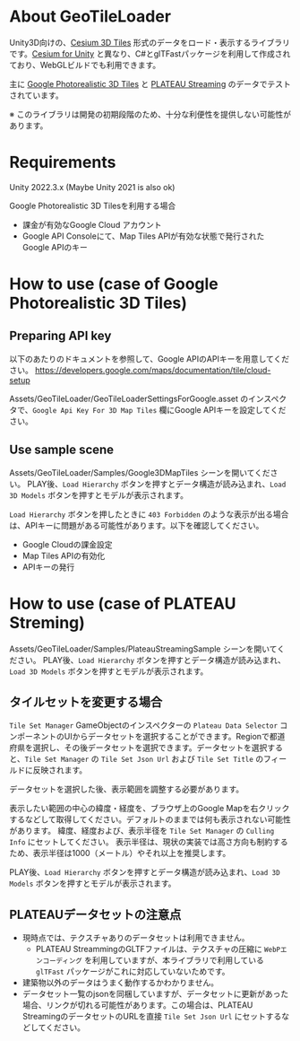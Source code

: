 # About GeoTileLoader

Unity3D向けの、[Cesium 3D Tiles](https://cesium.com/why-cesium/3d-tiles/) 形式のデータをロード・表示するライブラリです。[Cesium for Unity](https://cesium.com/learn/unity/) と異なり、C#とglTFastパッケージを利用して作成されており、WebGLビルドでも利用できます。

主に [Google Photorealistic 3D Tiles](https://developers.google.com/maps/documentation/tile/3d-tiles) と [PLATEAU Streaming](https://github.com/Project-PLATEAU/plateau-streaming-tutorial) のデータでテストされています。


※ このライブラリは開発の初期段階のため、十分な利便性を提供しない可能性があります。

# Requirements

Unity 2022.3.x
(Maybe Unity 2021 is also ok)

Google Photorealistic 3D Tilesを利用する場合

* 課金が有効なGoogle Cloud アカウント
* Google API Consoleにて、Map Tiles APIが有効な状態で発行された Google APIのキー

# How to use (case of Google Photorealistic 3D Tiles)

## Preparing API key

以下のあたりのドキュメントを参照して、Google APIのAPIキーを用意してください。
https://developers.google.com/maps/documentation/tile/cloud-setup

Assets/GeoTileLoader/GeoTileLoaderSettingsForGoogle.asset のインスペクタで、`Google Api Key For 3D Map Tiles` 欄にGoogle APIキーを設定してください。

## Use sample scene

Assets/GeoTileLoader/Samples/Google3DMapTiles シーンを開いてください。
PLAY後、`Load Hierarchy` ボタンを押すとデータ構造が読み込まれ、`Load 3D Models` ボタンを押すとモデルが表示されます。

`Load Hierarchy` ボタンを押したときに `403 Forbidden` のような表示が出る場合は、APIキーに問題がある可能性があります。以下を確認してください。
* Google Cloudの課金設定
* Map Tiles APIの有効化
* APIキーの発行

# How to use (case of PLATEAU Streming)

Assets/GeoTileLoader/Samples/PlateauStreamingSample シーンを開いてください。
PLAY後、`Load Hierarchy` ボタンを押すとデータ構造が読み込まれ、`Load 3D Models` ボタンを押すとモデルが表示されます。

## タイルセットを変更する場合

`Tile Set Manager` GameObjectのインスペクターの `Plateau Data Selector` コンポーネントのUIからデータセットを選択することができます。Regionで都道府県を選択し、その後データセットを選択できます。データセットを選択すると、`Tile Set Manager` の `Tile Set Json Url` および `Tile Set Title` のフィールドに反映されます。

データセットを選択した後、表示範囲を調整する必要があります。

表示したい範囲の中心の緯度・経度を、ブラウザ上のGoogle Mapを右クリックするなどして取得してください。デフォルトのままでは何も表示されない可能性があります。
緯度、経度および、表示半径を `Tile Set Manager` の `Culling Info` にセットしてください。
表示半径は、現状の実装では高さ方向も制約するため、表示半径は1000（メートル）やそれ以上を推奨します。

PLAY後、`Load Hierarchy` ボタンを押すとデータ構造が読み込まれ、`Load 3D Models` ボタンを押すとモデルが表示されます。

## PLATEAUデータセットの注意点

* 現時点では、テクスチャありのデータセットは利用できません。
  * PLATEAU StreammingのGLTFファイルは、テクスチャの圧縮に `WebPエンコーディング` を利用していますが、本ライブラリで利用している `glTFast` パッケージがこれに対応していないためです。
* 建築物以外のデータはうまく動作するかわかりません。
* データセット一覧のjsonを同梱していますが、データセットに更新があった場合、リンクが切れる可能性があります。この場合は、PLATEAU StreamingのデータセットのURLを直接 `Tile Set Json Url` にセットするなどしてください。

